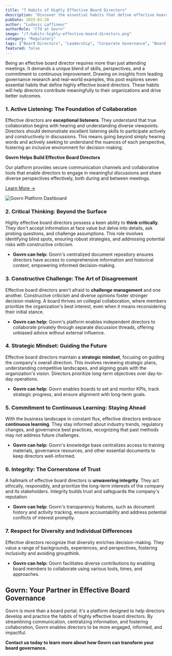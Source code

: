 ```yaml
---
title: "7 Habits of Highly Effective Board Directors"
description: "Discover the essential habits that define effective board directors and how tools like Govrn can empower better governance."
pubDate: 2025-01-20
author: "Ludovic Laffineur"
authorRole: "CTO at Govrn"
image: "/7-habits-highly-effective-board-directors.png"
category: "Regulatory"
tags: ["Board Directors", "Leadership", "Corporate Governance", "Board Effectiveness"]
featured: false
---
```


Being an effective board director requires more than just attending meetings. It demands a unique blend of skills, perspectives, and a commitment to continuous improvement. Drawing on insights from leading governance research and real-world examples, this post explores seven essential habits that define highly effective board directors. These habits will help directors contribute meaningfully to their organizations and drive better outcomes.

### 1. Active Listening: The Foundation of Collaboration

Effective directors are **exceptional listeners**. They understand that true collaboration begins with hearing and understanding diverse viewpoints. Directors should demonstrate excellent listening skills to participate actively and constructively in discussions. This means going beyond simply hearing words and actively seeking to understand the nuances of each perspective, fostering an inclusive environment for decision-making.

<div class="info-box">
<div class="content">

**Govrn Helps Build Effective Board Directors**

Our platform provides secure communication channels and collaborative tools that enable directors to engage in meaningful discussions and share diverse perspectives effectively, both during and between meetings.

[Learn More →](/try)
</div>

![Govrn Platform Dashboard](/applications-picture-board-chat-mobile_croped.png)
</div>

### 2. Critical Thinking: Beyond the Surface

Highly effective board directors possess a keen ability to **think critically**. They don't accept information at face value but delve into details, ask probing questions, and challenge assumptions. This role involves identifying blind spots, ensuring robust strategies, and addressing potential risks with constructive criticism.

* **Govrn can help:** Govrn's centralized document repository ensures directors have access to comprehensive information and historical context, empowering informed decision-making.

### 3. Constructive Challenge: The Art of Disagreement

Effective board directors aren't afraid to **challenge management** and one another. Constructive criticism and diverse opinions foster stronger decision-making. A board thrives on collegial collaboration, where members prioritize the organization's best interest, even when it means reconsidering their initial stance.

* **Govrn can help:** Govrn's platform enables independent directors to collaborate privately through separate discussion threads, offering unbiased advice without external influence.

### 4. Strategic Mindset: Guiding the Future

Effective board directors maintain a **strategic mindset**, focusing on guiding the company's overall direction. This involves reviewing strategic plans, understanding competitive landscapes, and aligning goals with the organization's vision. Directors prioritize long-term objectives over day-to-day operations.

* **Govrn can help:** Govrn enables boards to set and monitor KPIs, track strategic progress, and ensure alignment with long-term goals.

### 5. Commitment to Continuous Learning: Staying Ahead

With the business landscape in constant flux, effective directors embrace **continuous learning**. They stay informed about industry trends, regulatory changes, and governance best practices, recognizing that past methods may not address future challenges.

* **Govrn can help:** Govrn's knowledge base centralizes access to training materials, governance resources, and other essential documents to keep directors well-informed.

### 6. Integrity: The Cornerstone of Trust

A hallmark of effective board directors is **unwavering integrity**. They act ethically, responsibly, and prioritize the long-term interests of the company and its stakeholders. Integrity builds trust and safeguards the company's reputation.

* **Govrn can help:** Govrn's transparency features, such as document history and activity tracking, ensure accountability and address potential conflicts of interest promptly.

### 7. Respect for Diversity and Individual Differences

Effective directors recognize that diversity enriches decision-making. They value a range of backgrounds, experiences, and perspectives, fostering inclusivity and avoiding groupthink.

* **Govrn can help:** Govrn facilitates diverse contributions by enabling board members to collaborate using various tools, times, and approaches.

## Govrn: Your Partner in Effective Board Governance

Govrn is more than a board portal; it's a platform designed to help directors develop and practice the habits of highly effective board directors. By streamlining communication, centralizing information, and fostering collaboration, Govrn enables directors to be more engaged, informed, and impactful. 

**Contact us today to learn more about how Govrn can transform your board governance.**
